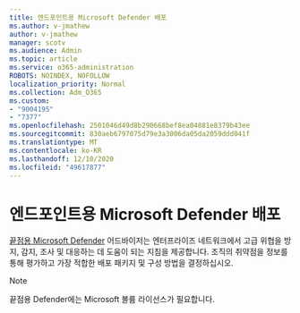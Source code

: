 ```yaml
---
title: 엔드포인트용 Microsoft Defender 배포
ms.author: v-jmathew
author: v-jmathew
manager: scotv
ms.audience: Admin
ms.topic: article
ms.service: o365-administration
ROBOTS: NOINDEX, NOFOLLOW
localization_priority: Normal
ms.collection: Adm_O365
ms.custom:
- "9004195"
- "7377"
ms.openlocfilehash: 2501046d49d8b290668bef8ea04881e8379b43ee
ms.sourcegitcommit: 830aeb6797075d79e3a3006da05da2059ddd041f
ms.translationtype: MT
ms.contentlocale: ko-KR
ms.lasthandoff: 12/10/2020
ms.locfileid: "49617877"
---
```

# <a name="deploy-microsoft-defender-for-endpoint"></a>엔드포인트용 Microsoft Defender 배포

[끝점용 Microsoft Defender](https://go.microsoft.com/fwlink/?linkid=2146241) 어드바이저는 엔터프라이즈 네트워크에서 고급 위협을 방지, 감지, 조사 및 대응하는 데 도움이 되는 지침을 제공합니다. 조직의 취약점을 정보를 통해 평가하고 가장 적합한 배포 패키지 및 구성 방법을 결정하십시오.

> [!NOTE]
> 끝점용 Defender에는 Microsoft 볼륨 라이선스가 필요합니다.
